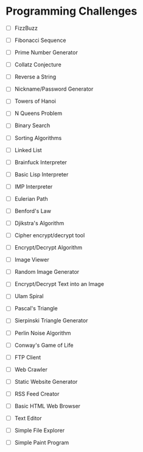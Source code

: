 # Programming Challenges

- [ ] FizzBuzz
- [ ] Fibonacci Sequence
- [ ] Prime Number Generator
- [ ] Collatz Conjecture

- [ ] Reverse a String
- [ ] Nickname/Password Generator

- [ ] Towers of Hanoi
- [ ] N Queens Problem
- [ ] Binary Search
- [ ] Sorting Algorithms
- [ ] Linked List

- [ ] Brainfuck Interpreter
- [ ] Basic Lisp Interpreter
- [ ] IMP Interpreter

- [ ] Eulerian Path
- [ ] Benford's Law
- [ ] Djikstra's Algorithm

- [ ] Cipher encrypt/decrypt tool
- [ ] Encrypt/Decrypt Algorithm

- [ ] Image Viewer
- [ ] Random Image Generator
- [ ] Encrypt/Decrypt Text into an Image

- [ ] Ulam Spiral
- [ ] Pascal's Triangle
- [ ] Sierpinski Triangle Generator
- [ ] Perlin Noise Algorithm
- [ ] Conway's Game of Life

- [ ] FTP Client
- [ ] Web Crawler
- [ ] Static Website Generator
- [ ] RSS Feed Creator
- [ ] Basic HTML Web Browser
- [ ] Text Editor
- [ ] Simple File Explorer
- [ ] Simple Paint Program
